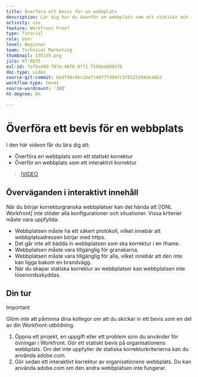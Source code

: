```yaml
---
title: Överföra ett bevis för en webbplats
description: Lär dig hur du överför en webbplats som ett statiskt och interaktivt korrektur i  [!DNL &#x200B; Workfront].
activity: use
feature: Workfront Proof
type: Tutorial
role: User
level: Beginner
team: Technical Marketing
thumbnail: 335135.png
jira: KT-8835
exl-id: 7e75e409-f87e-46f6-8ff1-f55bbdd892f6
doc-type: video
source-git-commit: bbdf99c6bc1be714077fd94fc3f8325394de36b3
workflow-type: tm+mt
source-wordcount: '203'
ht-degree: 0%

---
```


# Överföra ett bevis för en webbplats

I den här videon får du lära dig att:

* Överföra en webbplats som ett statiskt korrektur
* Överför en webbplats som ett interaktivt korrektur

>[!VIDEO](https://video.tv.adobe.com/v/3445071/?quality=12&learn=on&enablevpops=1&captions=swe)


## Överväganden i interaktivt innehåll

När du börjar korrekturgranska webbplatser kan det hända att [!DNL Workfront] inte stöder alla konfigurationer och situationer. Vissa kriterier måste vara uppfyllda:

* Webbplatsen måste ha ett säkert protokoll, vilket innebär att webbplatsadressen börjar med https.
* Det går inte att bädda in webbplatsen som ska korrektur i en iframe.
* Webbplatsen måste vara tillgänglig för granskarna.
* Webbplatsen måste vara tillgänglig för alla, vilket innebär att den inte kan ligga bakom en brandvägg.
* När du skapar statiska korrektur av webbplatser kan webbplatsen inte lösenordsskyddas.

## Din tur

>[!IMPORTANT]
>
>Glöm inte att påminna dina kollegor om att du skickar in ett bevis som en del av din Workfront-utbildning.

1. Öppna ett projekt, en uppgift eller ett problem som du använder för övningar i Workfront. Gör ett statiskt bevis på organisationens webbplats. Om det inte uppfyller de statiska korrekturkriterierna kan du använda adobe.com.
1. Gör sedan ett interaktivt korrektur av organisationens webbplats. Du kan använda adobe.com om den andra webbplatsen inte fungerar.

<!-- 
Learn more about these considerations in the articles Generate a static proof for a website or other web content and Generate an interactive proof for a website or other web content. 
-->

<!--
### Learn more
[!DNL Workfront] also supports interactive proofing of files generated from a ZIP file. Learn how to prepare the ZIP file for uploading in the article Interactive content proofs.

* Generate a static proof for a website or other web content
* Generate an interactive proof for a website or other web content
* Generate a proof for interactive content in a ZIP file
* Understand the desktop proofing viewer
* Install the desktop proofing viewer
-->
